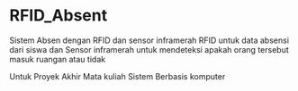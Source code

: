 # RFID_Absent
Sistem Absen dengan RFID dan sensor inframerah 
RFID untuk data absensi dari siswa
dan Sensor inframerah untuk mendeteksi apakah orang tersebut masuk ruangan atau tidak


Untuk Proyek Akhir Mata kuliah Sistem Berbasis komputer
